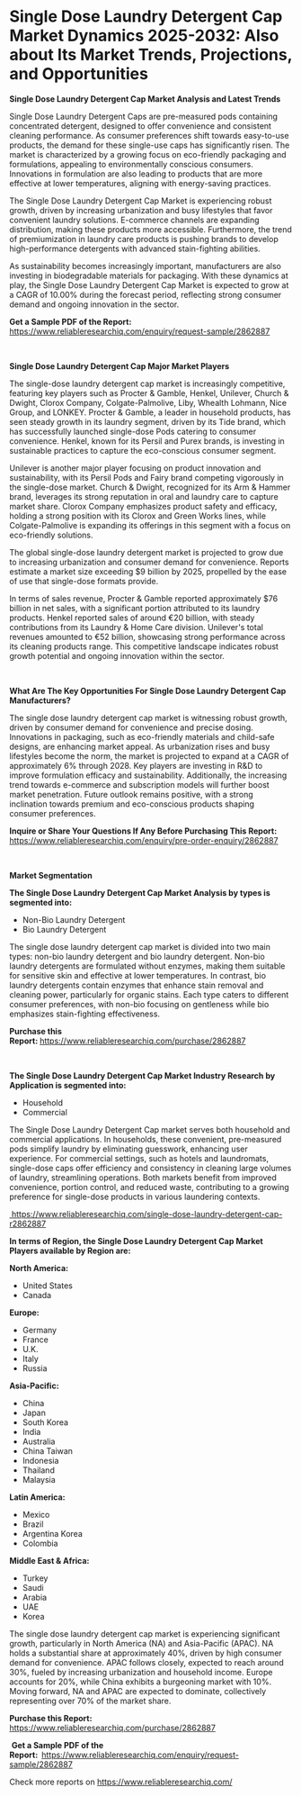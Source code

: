 <p><h1>Single Dose Laundry Detergent Cap Market Dynamics 2025-2032: Also about Its Market Trends, Projections, and Opportunities</h1></p><p><strong>Single Dose Laundry Detergent Cap Market Analysis and Latest Trends</strong></p>
<p><p>Single Dose Laundry Detergent Caps are pre-measured pods containing concentrated detergent, designed to offer convenience and consistent cleaning performance. As consumer preferences shift towards easy-to-use products, the demand for these single-use caps has significantly risen. The market is characterized by a growing focus on eco-friendly packaging and formulations, appealing to environmentally conscious consumers. Innovations in formulation are also leading to products that are more effective at lower temperatures, aligning with energy-saving practices.</p><p>The Single Dose Laundry Detergent Cap Market is experiencing robust growth, driven by increasing urbanization and busy lifestyles that favor convenient laundry solutions. E-commerce channels are expanding distribution, making these products more accessible. Furthermore, the trend of premiumization in laundry care products is pushing brands to develop high-performance detergents with advanced stain-fighting abilities. </p><p>As sustainability becomes increasingly important, manufacturers are also investing in biodegradable materials for packaging. With these dynamics at play, the Single Dose Laundry Detergent Cap Market is expected to grow at a CAGR of 10.00% during the forecast period, reflecting strong consumer demand and ongoing innovation in the sector.</p></p>
<p><strong>Get a Sample PDF of the Report:&nbsp;</strong> <a href="https://www.reliableresearchiq.com/enquiry/request-sample/2862887?utm_campaign=3116&utm_medium=2&utm_source=Github&utm_content=ia&utm_term=12032025&utm_id=single-dose-laundry-detergent-cap">https://www.reliableresearchiq.com/enquiry/request-sample/2862887</a></p>
<p>&nbsp;</p>
<p><strong>Single Dose Laundry Detergent Cap Major Market Players</strong></p>
<p><p>The single-dose laundry detergent cap market is increasingly competitive, featuring key players such as Procter & Gamble, Henkel, Unilever, Church & Dwight, Clorox Company, Colgate-Palmolive, Liby, Whealth Lohmann, Nice Group, and LONKEY. Procter & Gamble, a leader in household products, has seen steady growth in its laundry segment, driven by its Tide brand, which has successfully launched single-dose Pods catering to consumer convenience. Henkel, known for its Persil and Purex brands, is investing in sustainable practices to capture the eco-conscious consumer segment. </p><p>Unilever is another major player focusing on product innovation and sustainability, with its Persil Pods and Fairy brand competing vigorously in the single-dose market. Church & Dwight, recognized for its Arm & Hammer brand, leverages its strong reputation in oral and laundry care to capture market share. Clorox Company emphasizes product safety and efficacy, holding a strong position with its Clorox and Green Works lines, while Colgate-Palmolive is expanding its offerings in this segment with a focus on eco-friendly solutions.</p><p>The global single-dose laundry detergent market is projected to grow due to increasing urbanization and consumer demand for convenience. Reports estimate a market size exceeding $9 billion by 2025, propelled by the ease of use that single-dose formats provide.</p><p>In terms of sales revenue, Procter & Gamble reported approximately $76 billion in net sales, with a significant portion attributed to its laundry products. Henkel reported sales of around €20 billion, with steady contributions from its Laundry & Home Care division. Unilever's total revenues amounted to €52 billion, showcasing strong performance across its cleaning products range. This competitive landscape indicates robust growth potential and ongoing innovation within the sector.</p></p>
<p>&nbsp;</p>
<p><strong>What Are The Key Opportunities For Single Dose Laundry Detergent Cap Manufacturers?</strong></p>
<p><p>The single dose laundry detergent cap market is witnessing robust growth, driven by consumer demand for convenience and precise dosing. Innovations in packaging, such as eco-friendly materials and child-safe designs, are enhancing market appeal. As urbanization rises and busy lifestyles become the norm, the market is projected to expand at a CAGR of approximately 6% through 2028. Key players are investing in R&D to improve formulation efficacy and sustainability. Additionally, the increasing trend towards e-commerce and subscription models will further boost market penetration. Future outlook remains positive, with a strong inclination towards premium and eco-conscious products shaping consumer preferences.</p></p>
<p><strong>Inquire or Share Your Questions If Any Before Purchasing This Report:</strong> <a href="https://www.reliableresearchiq.com/enquiry/pre-order-enquiry/2862887?utm_campaign=3116&utm_medium=2&utm_source=Github&utm_content=ia&utm_term=12032025&utm_id=single-dose-laundry-detergent-cap">https://www.reliableresearchiq.com/enquiry/pre-order-enquiry/2862887</a></p>
<p>&nbsp;</p>
<p><strong>Market Segmentation</strong></p>
<p><strong>The Single Dose Laundry Detergent Cap Market Analysis by types is segmented into:</strong></p>
<p><ul><li>Non-Bio Laundry Detergent</li><li>Bio Laundry Detergent</li></ul></p>
<p><p>The single dose laundry detergent cap market is divided into two main types: non-bio laundry detergent and bio laundry detergent. Non-bio laundry detergents are formulated without enzymes, making them suitable for sensitive skin and effective at lower temperatures. In contrast, bio laundry detergents contain enzymes that enhance stain removal and cleaning power, particularly for organic stains. Each type caters to different consumer preferences, with non-bio focusing on gentleness while bio emphasizes stain-fighting effectiveness.</p></p>
<p><strong>Purchase this Report:&nbsp;</strong><a href="https://www.reliableresearchiq.com/purchase/2862887?utm_campaign=3116&utm_medium=2&utm_source=Github&utm_content=ia&utm_term=12032025&utm_id=single-dose-laundry-detergent-cap">https://www.reliableresearchiq.com/purchase/2862887</a></p>
<p>&nbsp;</p>
<p><strong>The Single Dose Laundry Detergent Cap Market Industry Research by Application is segmented into:</strong></p>
<p><ul><li>Household</li><li>Commercial</li></ul></p>
<p><p>The Single Dose Laundry Detergent Cap market serves both household and commercial applications. In households, these convenient, pre-measured pods simplify laundry by eliminating guesswork, enhancing user experience. For commercial settings, such as hotels and laundromats, single-dose caps offer efficiency and consistency in cleaning large volumes of laundry, streamlining operations. Both markets benefit from improved convenience, portion control, and reduced waste, contributing to a growing preference for single-dose products in various laundering contexts.</p></p>
<p><a href="https://www.reliableresearchiq.com/single-dose-laundry-detergent-cap-r2862887?utm_campaign=3116&utm_medium=2&utm_source=Github&utm_content=ia&utm_term=12032025&utm_id=single-dose-laundry-detergent-cap">&nbsp;https://www.reliableresearchiq.com/single-dose-laundry-detergent-cap-r2862887</a></p>
<p><strong>In terms of Region, the Single Dose Laundry Detergent Cap Market Players available by Region are:</strong></p>
<p>
    <p> <strong> North America: </strong>
        <ul>
            <li>United States</li>
            <li>Canada</li>
        </ul>
        </p> 
    <p> <strong> Europe: </strong>
        <ul>
            <li>Germany</li>
            <li>France</li>
            <li>U.K.</li>
            <li>Italy</li>
            <li>Russia</li>
        </ul>
        </p> 
    <p> <strong> Asia-Pacific: </strong>
        <ul>
            <li>China</li>
            <li>Japan</li>
            <li>South Korea</li>
            <li>India</li>
            <li>Australia</li>
            <li>China Taiwan</li>
            <li>Indonesia</li>
            <li>Thailand</li>
            <li>Malaysia</li>
        </ul>
        </p> 
    <p> <strong> Latin America: </strong>
        <ul>
            <li>Mexico</li>
            <li>Brazil</li>
            <li>Argentina Korea</li>
            <li>Colombia</li>
        </ul>
        </p> 
    <p> <strong> Middle East & Africa: </strong>
        <ul>
            <li>Turkey</li>
            <li>Saudi</li>
            <li>Arabia</li>
            <li>UAE</li>
            <li>Korea</li>
        </ul>
    </p>
    </p>
<p><p>The single dose laundry detergent cap market is experiencing significant growth, particularly in North America (NA) and Asia-Pacific (APAC). NA holds a substantial share at approximately 40%, driven by high consumer demand for convenience. APAC follows closely, expected to reach around 30%, fueled by increasing urbanization and household income. Europe accounts for 20%, while China exhibits a burgeoning market with 10%. Moving forward, NA and APAC are expected to dominate, collectively representing over 70% of the market share.</p></p>
<p><strong>Purchase this Report: </strong><a href="https://www.reliableresearchiq.com/purchase/2862887?utm_campaign=3116&utm_medium=2&utm_source=Github&utm_content=ia&utm_term=12032025&utm_id=single-dose-laundry-detergent-cap">https://www.reliableresearchiq.com/purchase/2862887</a></p>
<p>&nbsp;<strong>Get a Sample PDF of the Report:&nbsp;&nbsp;</strong><a href="https://www.reliableresearchiq.com/enquiry/request-sample/2862887?utm_campaign=3116&utm_medium=2&utm_source=Github&utm_content=ia&utm_term=12032025&utm_id=single-dose-laundry-detergent-cap">https://www.reliableresearchiq.com/enquiry/request-sample/2862887</a></p>
<p><strong></strong></p>
<p>Check more reports on <a href="https://www.reliableresearchiq.com/?utm_campaign=3116&utm_medium=2&utm_source=Github&utm_content=ia&utm_term=12032025&utm_id=single-dose-laundry-detergent-cap">https://www.reliableresearchiq.com/</a></p>